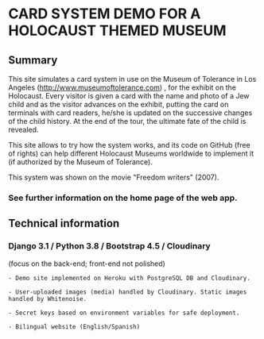 # CARD SYSTEM DEMO FOR A HOLOCAUST THEMED MUSEUM

## Summary

This site simulates a card system in use on the Museum of Tolerance in Los Angeles (http://www.museumoftolerance.com) , for the exhibit on the Holocaust. Every visitor is given a card with the name and photo of a Jew child and as the visitor advances on the exhibit, putting the card on terminals with card readers, he/she is updated on the successive changes of the child history. At the end of the tour, the ultimate fate of the child is revealed.

This site allows to try how the system works, and its code on GitHub (free of rights) can help different Holocaust Museums worldwide to implement it (if authorized by the Museum of Tolerance). 

This system was shown on the movie "Freedom writers" (2007). 

### See further information on the home page of the web app.
 

## Technical information
### Django 3.1 / Python 3.8 / Bootstrap 4.5 / Cloudinary
(focus on the back-end; front-end not polished)

    - Demo site implemented on Heroku with PostgreSQL DB and Cloudinary.

    - User-uploaded images (media) handled by Cloudinary. Static images handled by Whitenoise.

    - Secret keys based on environment variables for safe deployment.

    - Bilingual website (English/Spanish)

